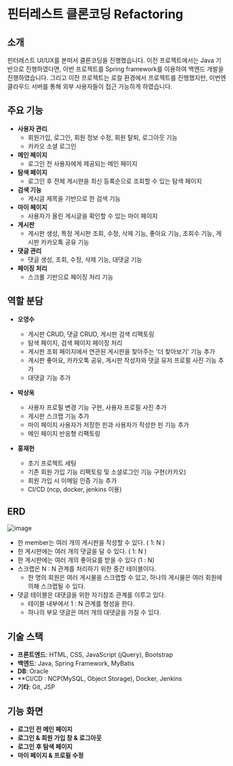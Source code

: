 # 핀터레스트 클론코딩 Refactoring

## 소개
핀터레스트 UI/UX를 본떠서 클론코딩을 진행했습니다. 이전 프로젝트에서는 Java 기반으로 진행하였다면, 이번 프로젝트를 Spring framework를 이용하여 백엔드 개발을 진행하였습니다. 그리고 이전 프로젝트는 로컬 환경에서 프로젝트를 진행했지만, 이번엔 클라우드 서버를 통해 외부 사용자들이 접근 가능하게 하였습니다.

## 주요 기능
- **사용자 관리**
  - 회원가입, 로그인, 회원 정보 수정, 회원 탈퇴, 로그아웃 기능
  - 카카오 소셜 로그인
- **메인 페이지**
  - 로그인 전 사용자에게 제공되는 메인 페이지
- **탐색 페이지**
  - 로그인 후 전체 게시판을 최신 등록순으로 조회할 수 있는 탐색 페이지
- **검색 기능**
  - 게시글 제목을 기반으로 한 검색 기능
- **마이 페이지**
  - 사용자가 올린 게시글을 확인할 수 있는 마이 페이지
- **게시판**
  - 게시판 생성, 특정 게시판 조회, 수정, 삭제 기능, 좋아요 기능, 조회수 기능, 게시판 카카오톡 공유 기능
- **댓글 관리**
  - 댓글 생성, 조회, 수정, 삭제 기능, 대댓글 기능
- **페이징 처리**
  - 스크롤 기반으로 페이징 처리 기능

## 역할 분담
- **오영수**
  - 게시판 CRUD, 댓글 CRUD, 게시판 검색 리팩토링
  - 탐색 페이지, 검색 페이지 페이징 처리
  - 게시판 조회 페이지에서 연관된 게시판을 찾아주는 '더 찾아보기' 기능 추가
  - 게시판 좋아요, 카카오톡 공유, 게시판 작성자와 댓글 유저 프로필 사진 기능 추가
  - 대댓글 기능 추가

- **박상욱**
  - 사용자 프로필 변경 기능 구현, 사용자 프로필 사진 추가
  - 게시판 스크랩 기능 추가
  - 마이 페이지 사용자가 저장한 핀과 사용자가 작성한 핀 기능 추가
  - 메인 페이지 반응형 리팩토링

- **홍재헌**
  - 초기 프로젝트 세팅
  - 기존 회원 가입 기능 리팩토링 및 소셜로그인 기능 구현(카카오)
  - 회원 가입 시 이메일 인증 기능 추가
  - CI/CD (ncp, docker, jenkins 이용)

## ERD
![image](https://github.com/user-attachments/assets/15feb9bb-a757-4981-ae35-0b8d027661af)
- 한 member는 여러 개의 게시판을 작성할 수 있다. ( 1: N )
- 한 게시판에는 여러 개의 댓글을 달 수 있다. ( 1: N )
- 한 게시판에는 여러 개의 좋아요를 받을 수 있다 (1 : N)
- 스크랩은 N : N 관계를 처리하기 위한 중간 테이블이다.
    - 한 명의 회원은 여러 게시물을 스크랩할 수 있고, 하나의 게시물은 여러 회원에 의해 스크랩될 수       있다.
- 댓글 테이블은 대댓글을 위한 자기참조 관계를 이루고 있다.
  - 테이블 내부에서 1 : N 관계를 형성을 한다.
  - 하나의 부모 댓글은 여러 개의 대댓글을 가질 수 있다.

## 기술 스택
- **프론트엔드**: HTML, CSS, JavaScript (jQuery), Bootstrap
- **백엔드**: Java, Spring Framework, MyBatis
- **DB**: Oracle
- **CI/CD : NCP(MySQL, Object Storage), Docker, Jenkins
- **기타**: Git, JSP

## 기능 화면

- **로그인 전 메인 페이지**
- **로그인 & 회원 가입 창 & 로그아웃**
- **로그인 후 탐색 페이지**
- **마이 페이지 & 프로필 수정**
